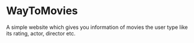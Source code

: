 # WayToMovies
A simple website which gives you information of movies the user type like its rating, actor, director etc.
